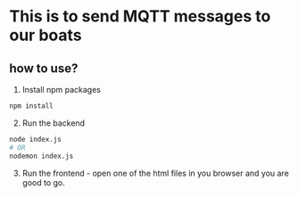 # This is to send MQTT messages to our boats

## how to use?

1. Install npm packages
```bash
npm install
```

2. Run the backend
```bash
node index.js
# OR
nodemon index.js
```

3. Run the frontend - open one of the html files in you browser and you are good to go.
